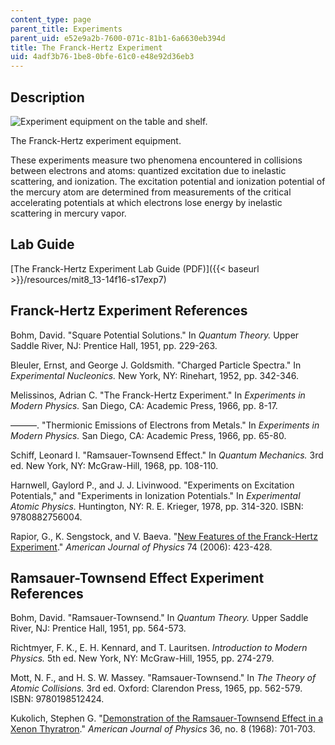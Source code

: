 ```yaml
---
content_type: page
parent_title: Experiments
parent_uid: e52e9a2b-7600-071c-81b1-6a6630eb394d
title: The Franck-Hertz Experiment
uid: 4adf3b76-1be8-0bfe-61c0-e48e92d36eb3
---
```


Description
-----------

![Experiment equipment on the table and shelf.](/courses/physics/8-13-14-experimental-physics-i-ii-junior-lab-fall-2016-spring-2017/experiments/the-franck-hertz-experiment/L7_3.jpg)

The Franck-Hertz experiment equipment.

These experiments measure two phenomena encountered in collisions between electrons and atoms: quantized excitation due to inelastic scattering, and ionization. The excitation potential and ionization potential of the mercury atom are determined from measurements of the critical accelerating potentials at which electrons lose energy by inelastic scattering in mercury vapor.

Lab Guide
---------

[The Franck-Hertz Experiment Lab Guide (PDF)]({{< baseurl >}}/resources/mit8_13-14f16-s17exp7)

Franck-Hertz Experiment References
----------------------------------

Bohm, David. "Square Potential Solutions." In _Quantum Theory._ Upper Saddle River, NJ: Prentice Hall, 1951, pp. 229-263.

Bleuler, Ernst, and George J. Goldsmith. "Charged Particle Spectra." In _Experimental Nucleonics._ New York, NY: Rinehart, 1952, pp. 342-346.

Melissinos, Adrian C. "The Franck-Hertz Experiment." In _Experiments in Modern Physics._ San Diego, CA: Academic Press, 1966, pp. 8-17.

———. "Thermionic Emissions of Electrons from Metals." In _Experiments in Modern Physics._ San Diego, CA: Academic Press, 1966, pp. 65-80.

Schiff, Leonard I. "Ramsauer-Townsend Effect." In _Quantum Mechanics._ 3rd ed. New York, NY: McGraw-Hill, 1968, pp. 108-110.

Harnwell, Gaylord P., and J. J. Livinwood. "Experiments on Excitation Potentials," and "Experiments in Ionization Potentials." In _Experimental Atomic Physics._ Huntington, NY: R. E. Krieger, 1978, pp. 314-320. ISBN: 9780882756004.

Rapior, G., K. Sengstock, and V. Baeva. "[New Features of the Franck-Hertz Experiment](https://www.researchgate.net/publication/228966178_New_features_of_the_Franck-Hertz_experiment)." _American Journal of Physics_ 74 (2006): 423-428.

Ramsauer-Townsend Effect Experiment References
----------------------------------------------

Bohm, David. "Ramsauer-Townsend." In _Quantum Theory._ Upper Saddle River, NJ: Prentice Hall, 1951, pp. 564-573.

Richtmyer, F. K., E. H. Kennard, and T. Lauritsen. _Introduction to Modern Physics._ 5th ed. New York, NY: McGraw-Hill, 1955, pp. 274-279.

Mott, N. F., and H. S. W. Massey. "Ramsauer-Townsend." In _The Theory of Atomic Collisions._ 3rd ed. Oxford: Clarendon Press, 1965, pp. 562-579. ISBN: 9780198512424.

Kukolich, Stephen G. "[Demonstration of the Ramsauer-Townsend Effect in a Xenon Thyratron](https://aapt.scitation.org/doi/10.1119/1.1975094)." _American Journal of Physics_ 36, no. 8 (1968): 701-703.